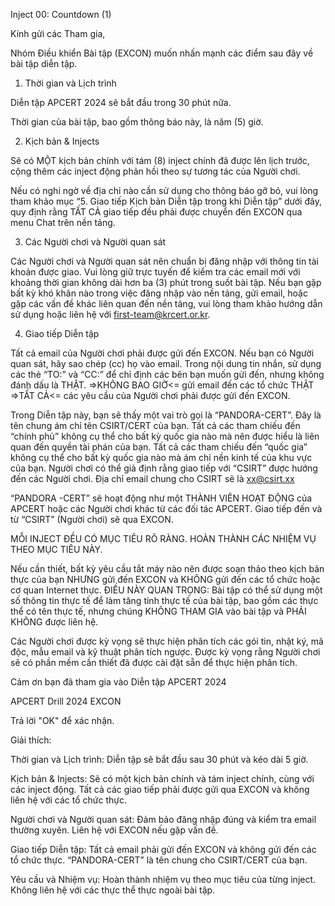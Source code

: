 ﻿Inject 00: Countdown (1)

Kính gửi các Tham gia,

Nhóm Điều khiển Bài tập (EXCON) muốn nhấn mạnh các điểm sau đây về bài tập diễn tập.

1. Thời gian và Lịch trình

Diễn tập APCERT 2024 sẽ bắt đầu trong 30 phút nữa.

Thời gian của bài tập, bao gồm thông báo này, là năm (5) giờ.

2. Kịch bản & Injects

Sẽ có MỘT kịch bản chính với tám (8) inject chính đã được lên lịch trước, cộng thêm các inject động phản hồi theo sự tương tác của Người chơi.

Nếu có nghi ngờ về địa chỉ nào cần sử dụng cho thông báo gỡ bỏ, vui lòng tham khảo mục “5. Giao tiếp Kịch bản Diễn tập trong khi Diễn tập” dưới đây, quy định rằng TẤT CẢ giao tiếp đều phải được chuyển đến EXCON qua menu Chat trên nền tảng.

3. Các Người chơi và Người quan sát

Các Người chơi và Người quan sát nên chuẩn bị đăng nhập với thông tin tài khoản được giao. Vui lòng giữ trực tuyến để kiểm tra các email mới với khoảng thời gian không dài hơn ba (3) phút trong suốt bài tập. Nếu bạn gặp bất kỳ khó khăn nào trong việc đăng nhập vào nền tảng, gửi email, hoặc gặp các vấn đề khác liên quan đến nền tảng, vui lòng tham khảo hướng dẫn sử dụng hoặc liên hệ với first-team@krcert.or.kr.

4. Giao tiếp Diễn tập

Tất cả email của Người chơi phải được gửi đến EXCON. Nếu bạn có Người quan sát, hãy sao chép (cc) họ vào email. Trong nội dung tin nhắn, sử dụng các thẻ “TO:” và “CC:” để chỉ định các bên bạn muốn gửi đến, nhưng không đánh dấu là THẬT. =>KHÔNG BAO GIỜ<= gửi email đến các tổ chức THẬT =>TẤT CẢ<= các yêu cầu của Người chơi phải được gửi đến EXCON.

Trong Diễn tập này, bạn sẽ thấy một vai trò gọi là “PANDORA-CERT”. Đây là tên chung ám chỉ tên CSIRT/CERT của bạn. Tất cả các tham chiếu đến “chính phủ” không cụ thể cho bất kỳ quốc gia nào mà nên được hiểu là liên quan đến quyền tài phán của bạn. Tất cả các tham chiếu đến “quốc gia” không cụ thể cho bất kỳ quốc gia nào mà ám chỉ nền kinh tế của khu vực của bạn. Người chơi có thể giả định rằng giao tiếp với “CSIRT” được hướng đến các Người chơi. Địa chỉ email chung cho CSIRT sẽ là xx@csirt.xx

“PANDORA -CERT” sẽ hoạt động như một THÀNH VIÊN HOẠT ĐỘNG của APCERT hoặc các Người chơi khác từ các đối tác APCERT. Giao tiếp đến và từ “CSIRT” (Người chơi) sẽ qua EXCON.

MỖI INJECT ĐỀU CÓ MỤC TIÊU RÕ RÀNG. HOÀN THÀNH CÁC NHIỆM VỤ THEO MỤC TIÊU NÀY.

Nếu cần thiết, bất kỳ yêu cầu tắt máy nào nên được soạn thảo theo kịch bản thực của bạn NHƯNG gửi đến EXCON và KHÔNG gửi đến các tổ chức hoặc cơ quan Internet thực. ĐIỀU NÀY QUAN TRỌNG: Bài tập có thể sử dụng một số thông tin thực tế để làm tăng tính thực tế của bài tập, bao gồm các thực thể có tên thực tế, nhưng chúng KHÔNG THAM GIA vào bài tập và PHẢI KHÔNG được liên hệ.

Các Người chơi được kỳ vọng sẽ thực hiện phân tích các gói tin, nhật ký, mã độc, mẫu email và kỹ thuật phân tích ngược. Được kỳ vọng rằng Người chơi sẽ có phần mềm cần thiết đã được cài đặt sẵn để thực hiện phân tích.

Cảm ơn bạn đã tham gia vào Diễn tập APCERT 2024

APCERT Drill 2024 EXCON

Trả lời "OK" để xác nhận.

Giải thích:

Thời gian và Lịch trình: Diễn tập sẽ bắt đầu sau 30 phút và kéo dài 5 giờ.

Kịch bản & Injects: Sẽ có một kịch bản chính và tám inject chính, cùng với các inject động. Tất cả các giao tiếp phải được gửi qua EXCON và không liên hệ với các tổ chức thực.

Người chơi và Người quan sát: Đảm bảo đăng nhập đúng và kiểm tra email thường xuyên. Liên hệ với EXCON nếu gặp vấn đề.

Giao tiếp Diễn tập: Tất cả email phải gửi đến EXCON và không gửi đến các tổ chức thực. “PANDORA-CERT” là tên chung cho CSIRT/CERT của bạn.

Yêu cầu và Nhiệm vụ: Hoàn thành nhiệm vụ theo mục tiêu của từng inject. Không liên hệ với các thực thể thực ngoài bài tập.
